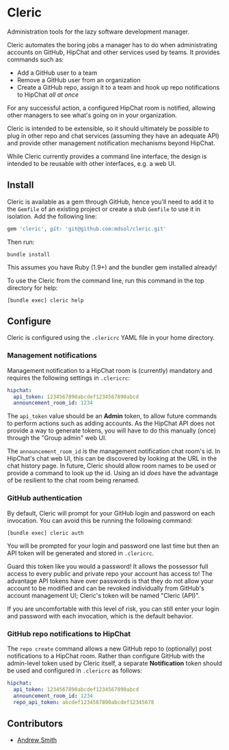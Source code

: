 # Cleric

Administration tools for the lazy software development manager.

Cleric automates the boring jobs a manager has to do when administrating
accounts on GitHub, HipChat and other services used by teams. It provides
commands such as:

* Add a GitHub user to a team
* Remove a GitHub user from an organization
* Create a GitHub repo, assign it to a team and hook up repo notifications to
  HipChat *all at once*

For any successful action, a configured HipChat room is notified, allowing other
managers to see what's going on in your organization.

Cleric is intended to be extensible, so it should ultimately be possible to plug
in other repo and chat services (assuming they have an adequate API) and provide
other management notification mechanisms beyond HipChat.

While Cleric currently provides a command line interface, the design is intended
to be reusable with other interfaces, e.g. a web UI.

## Install

Cleric is available as a gem through GitHub, hence you'll need to add it to the
`Gemfile` of an existing project or create a stub `Gemfile` to use it in
isolation. Add the following line:

```ruby
gem 'cleric', git: 'git@github.com:mdsol/cleric.git'
```

Then run:

```
bundle install
```

This assumes you have Ruby (1.9+) and the bundler gem installed already!

To use the Cleric from the command line, run this command in the top directory
for help:

```
[bundle exec] cleric help
```

## Configure

Cleric is configured using the `.clericrc` YAML file in your home directory.

### Management notifications

Management notification to a HipChat room is (currently) mandatory and requires
the following settings in `.clericrc`:

```yaml
hipchat:
  api_token: 1234567890abcdef1234567890abcd
  announcement_room_id: 1234
```

The `api_token` value should be an **Admin** token, to allow future commands to
perform actions such as adding accounts. As the HipChat API does not provide a
way to generate tokens, you will have to do this manually (once) through the
"Group admin" web UI.

The `announcement_room_id` is the management notification chat room's id. In
HipChat's chat web UI, this can be discovered by looking at the URL in the chat
history page. In future, Cleric should allow room names to be used or provide a
command to look up the id. Using an id *does* have the advantage of be resilient
to the chat room being renamed.

### GitHub authentication

By default, Cleric will prompt for your GitHub login and password on each
invocation. You can avoid this be running the following command:

```
[bundle exec] cleric auth
```

You will be prompted for your login and password one last time but then an API
token will be generated and stored in `.clericrc`.

Guard this token like you would a password! It allows the possessor full access
to every public and private repo your account has access to! The advantage API
tokens have over passwords is that they do not allow your account to be modified
and can be revoked individually from GitHub's account management UI; Cleric's
token will be named "Cleric (API)".

If you are uncomfortable with this level of risk, you can still enter your login
and password with each invocation, which is the default behavior.

### GitHub repo notifications to HipChat

The `repo create` command allows a new GitHub repo to (optionally) post
notifications to a HipChat room. Rather than configure GitHub with the
admin-level token used by Cleric itself, a separate **Notification** token
should be used and configured in `.clericrc` as follows:

```yaml
hipchat:
  api_token: 1234567890abcdef1234567890abcd
  announcement_room_id: 1234
  repo_api_token: abcdef1234567890abcdef12345678
```

## Contributors

* [Andrew Smith](https://github.com/asmith-mdsol)

